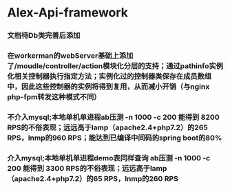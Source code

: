 # Alex-Api-framework

### 文档待Db类完善后添加

### 在workerman的webServer基础上添加了/moudle/controller/action模块化分层的支持；通过pathinfo实例化相关控制器执行指定方法；实例化过的控制器类保存在成员数组中，因此这些控制器的实例将得到复用，从而减小开销（与nginx php-fpm转发这种模式不同）

### 不介入mysql;本地单机单进程ab压测 -n 1000 -c 200 能得到 8200 RPS的不俗表现；远远高于lamp（apache2.4+php7.2）的265 RPS，lnmp的960 RPS；能达到已编译中间码的spring boot的80%

### 介入mysql;本地单机单进程demo表同样查询 ab压测 -n 1000 -c 200 能得到 3300 RPS的不俗表现；远远高于lamp（apache2.4+php7.2）的65 RPS，lnmp的260 RPS
